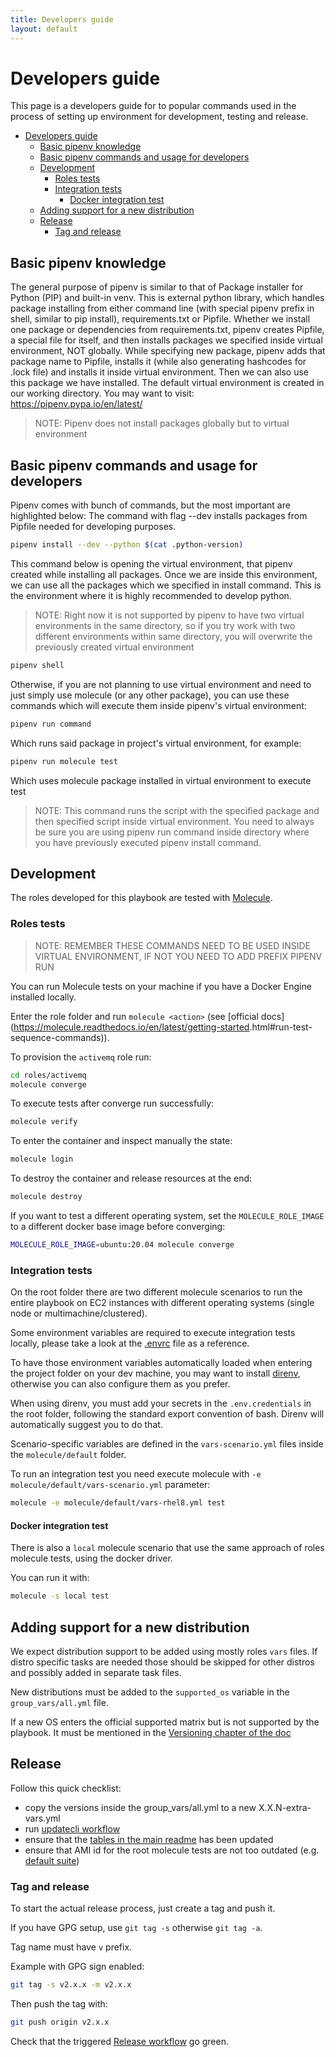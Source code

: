 ```yaml
---
title: Developers guide
layout: default
---
```


# Developers guide

This page is a developers guide for to popular commands used in the process of
setting up environment for development, testing and release.

* [Developers guide](#developers-guide)
  * [Basic pipenv knowledge](#basic-pipenv-knowledge)
  * [Basic pipenv commands and usage for developers](#basic-pipenv-commands-and-usage-for-developers)
  * [Development](#development)
    * [Roles tests](#roles-tests)
    * [Integration tests](#integration-tests)
      * [Docker integration test](#docker-integration-test)
  * [Adding support for a new distribution](#adding-support-for-a-new-distribution)
  * [Release](#release)
    * [Tag and release](#tag-and-release)

## Basic pipenv knowledge

The general purpose of pipenv is similar to that of Package installer for Python
(PIP) and built-in venv. This is external python library, which handles package
installing from either command line (with special pipenv prefix in shell,
similar to pip install), requirements.txt or Pipfile. Whether we install one
package or dependencies from requirements.txt, pipenv creates Pipfile, a special
file for itself, and then installs packages we specified inside virtual
environment, NOT globally. While specifying new package, pipenv adds that
package name to Pipfile, installs it (while also generating hashcodes for .lock
file) and installs it inside virtual environment. Then we can also use this
package we have installed. The default virtual environment is created in our
working directory. You may want to visit: <https://pipenv.pypa.io/en/latest/>

> NOTE: Pipenv does not install packages globally but to virtual environment

## Basic pipenv commands and usage for developers

Pipenv comes with bunch of commands, but the most important are highlighted
below: The command with flag --dev installs packages from Pipfile needed for
developing purposes.

```bash
pipenv install --dev --python $(cat .python-version)
```

This command below is opening the virtual environment, that pipenv created while
installing all packages. Once we are inside this environment, we can use all the
packages which we specified in install command. This is the environment where it
is highly recommended to develop python.

> NOTE: Right now it is not supported by pipenv to have two virtual environments
> in the same directory, so if you try work with two different environments
> within same directory, you will overwrite the previously created virtual
> environment

```bash
pipenv shell
```

Otherwise, if you are not planning to use virtual environment and need to just
simply use molecule (or any other package), you can use these commands which
will execute them inside pipenv's virtual environment:

```bash
pipenv run command
```

Which runs said package in project's virtual environment, for example:

```bash
pipenv run molecule test
```

Which uses molecule package installed in virtual environment to execute test

> NOTE: This command runs the script with the specified package and then
> specified script inside virtual environment. You need to always be sure you
> are using pipenv run command inside directory where you have previously
> executed pipenv install command.

## Development

The roles developed for this playbook are tested with [Molecule](https://molecule.readthedocs.io/en/latest/).

### Roles tests

> NOTE: REMEMBER THESE COMMANDS NEED TO BE USED INSIDE VIRTUAL ENVIRONMENT, IF
> NOT YOU NEED TO ADD PREFIX PIPENV RUN

You can run Molecule tests on your machine if you have a Docker Engine installed
locally.

Enter the role folder and run `molecule <action>` (see [official
docs]\(<https://molecule.readthedocs.io/en/latest/getting-started>.html#run-test-sequence-commands)).

 To provision the `activemq` role run:

```sh
cd roles/activemq
molecule converge
```

 To execute tests after converge run successfully:

```sh
molecule verify
```

 To enter the container and inspect manually the state:

```sh
molecule login
```

 To destroy the container and release resources at the end:

```sh
molecule destroy
```

 If you want to test a different operating system, set the `MOLECULE_ROLE_IMAGE`
 to a different docker base image before converging:

```sh
MOLECULE_ROLE_IMAGE=ubuntu:20.04 molecule converge
```

### Integration tests

On the root folder there are two different molecule scenarios to run the entire
playbook on EC2 instances with different operating systems (single node or
multimachine/clustered).

Some environment variables are required to execute integration tests locally,
please take a look at the [.envrc](/.envrc) file as a reference.

To have those environment variables automatically loaded when entering the
project folder on your dev machine, you may want to install
[direnv](https://direnv.net/), otherwise you can also configure them as you prefer.

When using direnv, you must add your secrets in the `.env.credentials` in the
root folder, following the standard export convention of bash. Direnv will
automatically suggest you to do that.

Scenario-specific variables are defined in the `vars-scenario.yml` files inside
the `molecule/default` folder.

To run an integration test you need execute molecule with `-e
molecule/default/vars-scenario.yml` parameter:

```bash
molecule -e molecule/default/vars-rhel8.yml test
```

#### Docker integration test

There is also a `local` molecule scenario that use the same approach of roles
molecule tests, using the docker driver.

You can run it with:

```sh
molecule -s local test
```

## Adding support for a new distribution

We expect distribution support to be added using mostly roles `vars` files. If
distro specific tasks are needed those should be skipped for other distros
and possibly added in separate task files.

New distributions must be added to the `supported_os` variable in the `group_vars/all.yml` file.

If a new OS enters the official supported matrix but is not supported by the
playbook. It must be mentioned in the [Versioning chapter of the
doc](./README.md#versioning)

## Release

Follow this quick checklist:

* copy the versions inside the group_vars/all.yml to a new X.X.N-extra-vars.yml
* run [updatecli workflow](https://github.com/Alfresco/alfresco-ansible-deployment/actions/workflows/updatecli.yml)
* ensure that the [tables in the main readme](README.md) has been updated
* ensure that AMI id for the root molecule tests are not too outdated (e.g. [default suite](../molecule/default/))

### Tag and release

To start the actual release process, just create a tag and push it.

If you have GPG setup, use `git tag -s` otherwise `git tag -a`.

Tag name must have `v` prefix.

Example with GPG sign enabled:

```bash
git tag -s v2.x.x -m v2.x.x
```

Then push the tag with:

```bash
git push origin v2.x.x
```

Check that the triggered [Release workflow](https://github.com/Alfresco/alfresco-ansible-deployment/actions/workflows/release.yml) go green.
